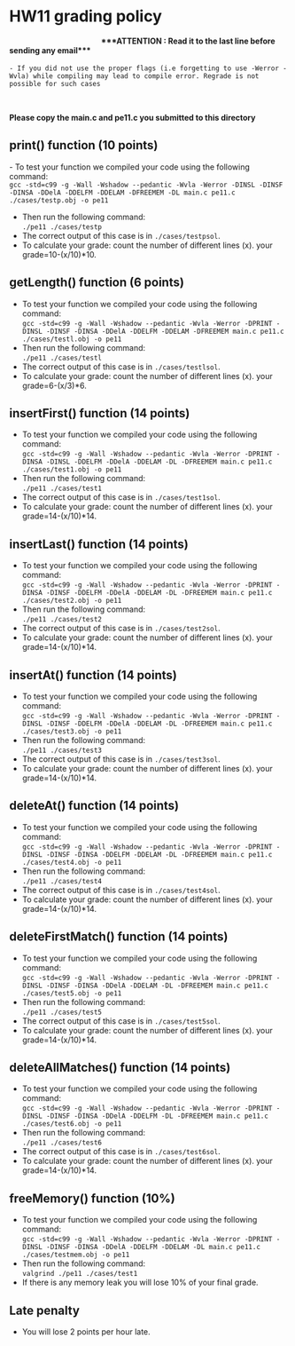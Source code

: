 
# HW11 grading policy
<strong>  &nbsp; &nbsp; &nbsp;   &nbsp; &nbsp; &nbsp; &nbsp; &nbsp; &nbsp; &nbsp; &nbsp; &nbsp; &nbsp; &nbsp; &nbsp; &nbsp; &nbsp; &nbsp; &nbsp; &nbsp; &nbsp; &nbsp; &nbsp;  &nbsp;  &nbsp; \*\*\*ATTENTION : Read it to the last line before sending any email\*\*\* </strong> </br> <br>
`- If you did not use the proper flags (i.e forgetting to use -Werror -Wvla) while compiling may lead to compile error. Regrade is not possible for such cases`

<br/>

<strong>Please copy the main.c and pe11.c you submitted to this directory</strong>

## print() function (10 points)
\- To test your function we compiled your code using the following command:</br>
`gcc -std=c99 -g -Wall -Wshadow --pedantic -Wvla -Werror -DINSL -DINSF -DINSA -DDelA -DDELFM -DDELAM -DFREEMEM -DL main.c pe11.c ./cases/testp.obj -o pe11`</br>
- Then run the following command:</br>
`./pe11 ./cases/testp`</br>
- The correct output of this case is in `./cases/testpsol`. <br>
- To calculate your grade: count the number of different lines (x). your grade=10-(x/10)\*10. </br>

	
## getLength() function (6 points)
- To test your function we compiled your code using the following command:</br>
`gcc -std=c99 -g -Wall -Wshadow --pedantic -Wvla -Werror -DPRINT -DINSL -DINSF -DINSA -DDelA -DDELFM -DDELAM -DFREEMEM main.c pe11.c ./cases/testl.obj -o pe11`</br>
- Then run the following command:</br>
`./pe11 ./cases/testl`</br>
- The correct output of this case is in `./cases/testlsol`. <br>
- To calculate your grade: count the number of different lines (x). your grade=6-(x/3)\*6. </br>

## insertFirst() function (14 points)
- To test your function we compiled your code using the following command:</br>
`gcc -std=c99 -g -Wall -Wshadow --pedantic -Wvla -Werror -DPRINT -DINSA -DINSL -DDELFM -DDelA -DDELAM -DL -DFREEMEM main.c pe11.c ./cases/test1.obj -o pe11`</br>
- Then run the following command:</br>
`./pe11 ./cases/test1`</br>
- The correct output of this case is in `./cases/test1sol`. <br>
- To calculate your grade: count the number of different lines (x). your grade=14-(x/10)\*14. </br>

## insertLast() function (14 points)
- To test your function we compiled your code using the following command:</br>
`gcc -std=c99 -g -Wall -Wshadow --pedantic -Wvla -Werror -DPRINT -DINSA -DINSF -DDELFM -DDelA -DDELAM -DL -DFREEMEM main.c pe11.c ./cases/test2.obj -o pe11`</br>
- Then run the following command:</br>
`./pe11 ./cases/test2`</br>
- The correct output of this case is in `./cases/test2sol`. <br>
- To calculate your grade: count the number of different lines (x). your grade=14-(x/10)\*14. </br>

## insertAt() function (14 points)
- To test your function we compiled your code using the following command:</br>
`gcc -std=c99 -g -Wall -Wshadow --pedantic -Wvla -Werror -DPRINT -DINSL -DINSF -DDELFM -DDelA -DDELAM -DL -DFREEMEM main.c pe11.c ./cases/test3.obj -o pe11`</br>
- Then run the following command:</br>
`./pe11 ./cases/test3`</br>
- The correct output of this case is in `./cases/test3sol`. <br>
- To calculate your grade: count the number of different lines (x). your grade=14-(x/10)\*14. </br>

## deleteAt() function (14 points)
- To test your function we compiled your code using the following command:</br>
`gcc -std=c99 -g -Wall -Wshadow --pedantic -Wvla -Werror -DPRINT -DINSL -DINSF -DINSA -DDELFM -DDELAM -DL -DFREEMEM main.c pe11.c ./cases/test4.obj -o pe11`</br>
- Then run the following command:</br>
`./pe11 ./cases/test4`</br>
- The correct output of this case is in `./cases/test4sol`. <br>
- To calculate your grade: count the number of different lines (x). your grade=14-(x/10)\*14. </br>

## deleteFirstMatch() function (14 points)
- To test your function we compiled your code using the following command:</br>
`gcc -std=c99 -g -Wall -Wshadow --pedantic -Wvla -Werror -DPRINT -DINSL -DINSF -DINSA -DDelA -DDELAM -DL -DFREEMEM main.c pe11.c ./cases/test5.obj -o pe11`</br>
- Then run the following command:</br>
`./pe11 ./cases/test5`</br>
- The correct output of this case is in `./cases/test5sol`. <br>
- To calculate your grade: count the number of different lines (x). your grade=14-(x/10)\*14. </br>

## deleteAllMatches() function (14 points)
- To test your function we compiled your code using the following command:</br>
`gcc -std=c99 -g -Wall -Wshadow --pedantic -Wvla -Werror -DPRINT -DINSL -DINSF -DINSA -DDelA -DDELFM -DL -DFREEMEM main.c pe11.c ./cases/test6.obj -o pe11`</br>
- Then run the following command:</br>
`./pe11 ./cases/test6`</br>
- The correct output of this case is in `./cases/test6sol`. <br>
- To calculate your grade: count the number of different lines (x). your grade=14-(x/10)\*14. </br>

## freeMemory() function (10%)
- To test your function we compiled your code using the following command:</br>
`gcc -std=c99 -g -Wall -Wshadow --pedantic -Wvla -Werror -DPRINT -DINSL -DINSF -DINSA -DDelA -DDELFM -DDELAM -DL main.c pe11.c ./cases/testmem.obj -o pe11`</br>
- Then run the following command:</br>
`valgrind ./pe11 ./cases/test1`</br>
- If there is any memory leak you will lose 10% of your final grade.

## Late penalty
- You will lose 2 points per hour late.




